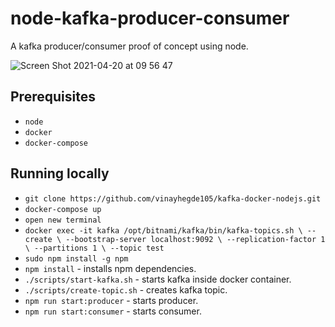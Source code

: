 # node-kafka-producer-consumer

A kafka producer/consumer proof of concept using node.

![Screen Shot 2021-04-20 at 09 56 47](https://user-images.githubusercontent.com/17026751/115368228-cbcd0000-a1be-11eb-9d17-6ada1ad5ff98.png)

## Prerequisites

* `node`
* `docker`
* `docker-compose`

## Running locally

* `git clone https://github.com/vinayhegde105/kafka-docker-nodejs.git`
* `docker-compose up`
* `open new terminal`
* `docker exec -it kafka /opt/bitnami/kafka/bin/kafka-topics.sh \
    --create \
    --bootstrap-server localhost:9092 \
    --replication-factor 1 \
    --partitions 1 \
    --topic test`
* `sudo npm install -g npm`
* `npm install` - installs npm dependencies.
* `./scripts/start-kafka.sh` - starts kafka inside docker container.
* `./scripts/create-topic.sh` - creates kafka topic.
* `npm run start:producer` - starts producer.
* `npm run start:consumer` - starts consumer.

